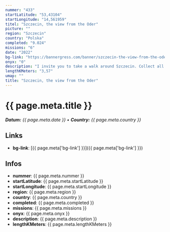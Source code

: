 ```yaml
---
nummer: "433"
startLatitude: "53,43104"
startLongitude: "14,561959"
titel: "Szczecin, the view from the Oder"
picture: ""
region: "Szczecin"
country: "Polska"
completed: "9.024"
missions: "6"
date: "2022"
bg-link: "https://bannergress.com/banner/szczecin-the-view-from-the-oder-ed1c"
onyx: "0"
description: "I invite you to take a walk around Szczecin. Collect all the badges, admire the beautiful view from the Oder river and discover the spirit of the port city ;-)"
lengthKMeters: "3,57"
umap: ""
title: "Szczecin, the view from the Oder"
---
```


# {{ page.meta.title }}
_**Datum:** {{ page.meta.date }} • **Country:** {{ page.meta.country }}_

## Links
- **bg-link**: [{{ page.meta['bg-link'] }}]({{ page.meta['bg-link'] }})

## Infos
- **nummer**: {{ page.meta.nummer }}
- **startLatitude**: {{ page.meta.startLatitude }}
- **startLongitude**: {{ page.meta.startLongitude }}
- **region**: {{ page.meta.region }}
- **country**: {{ page.meta.country }}
- **completed**: {{ page.meta.completed }}
- **missions**: {{ page.meta.missions }}
- **onyx**: {{ page.meta.onyx }}
- **description**: {{ page.meta.description }}
- **lengthKMeters**: {{ page.meta.lengthKMeters }}

